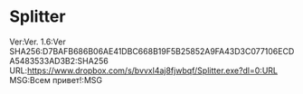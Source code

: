 # Splitter

Ver:Ver. 1.6:Ver
SHA256:D7BAFB686B06AE41DBC668B19F5B25852A9FA43D3C077106ECDA5483533AD3B2:SHA256
URL:https://www.dropbox.com/s/bvvxl4aj8fjwbqf/Splitter.exe?dl=0:URL
MSG:Всем привет!:MSG
